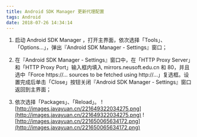 ```yaml
---
title: Android SDK Manager 更新代理配置
tags: Android
date: 2018-07-26 14:34:14
---
```


1. 启动 Android SDK Manager ，打开主界面，依次选择「Tools」、「Options...」，弹出『Android SDK Manager - Settings』窗口；

2. 在『Android SDK Manager - Settings』窗口中，在「HTTP Proxy Server」和「HTTP Proxy Port」输入框内填入 mirrors.neusoft.edu.cn 和 80，并且选中「Force https://... sources to be fetched using http://...」复选框。设置完成后单击「Close」按钮关闭『Android SDK Manager - Settings』窗口返回到主界面；

3. 依次选择「Packages」、「Reload」。
![http://images.javayuan.cn/221649322034275.png](http://images.javayuan.cn/221649322034275.png)
![http://images.javayuan.cn/221650065634172.png](http://images.javayuan.cn/221650065634172.png)



